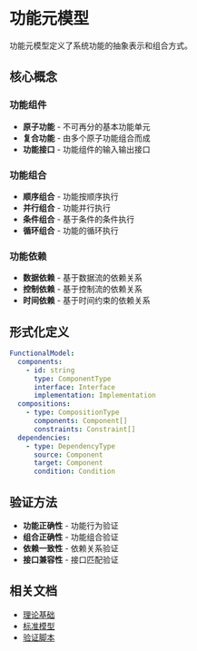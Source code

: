 # 功能元模型

功能元模型定义了系统功能的抽象表示和组合方式。

## 核心概念

### 功能组件

- **原子功能** - 不可再分的基本功能单元
- **复合功能** - 由多个原子功能组合而成
- **功能接口** - 功能组件的输入输出接口

### 功能组合

- **顺序组合** - 功能按顺序执行
- **并行组合** - 功能并行执行
- **条件组合** - 基于条件的条件执行
- **循环组合** - 功能的循环执行

### 功能依赖

- **数据依赖** - 基于数据流的依赖关系
- **控制依赖** - 基于控制流的依赖关系
- **时间依赖** - 基于时间约束的依赖关系

## 形式化定义

```yaml
FunctionalModel:
  components:
    - id: string
      type: ComponentType
      interface: Interface
      implementation: Implementation
  compositions:
    - type: CompositionType
      components: Component[]
      constraints: Constraint[]
  dependencies:
    - type: DependencyType
      source: Component
      target: Component
      condition: Condition
```

## 验证方法

- **功能正确性** - 功能行为验证
- **组合正确性** - 功能组合验证
- **依赖一致性** - 依赖关系验证
- **接口兼容性** - 接口匹配验证

## 相关文档

- [理论基础](../../../theory/formal-methods.md)
- [标准模型](../../standard-models/functional-standard-model.md)
- [验证脚本](../../../tools/verification-scripts/README.md)
